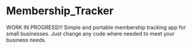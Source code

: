 # Membership_Tracker
WORK IN PROGRESS!!!
Simple and portable membership tracking app for small businesses.
Just change any code where needed to meet your business needs.
